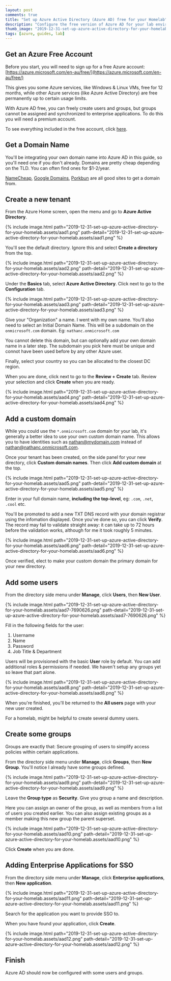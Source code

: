 ```yaml
---
layout: post
comments: true
title: "Set up Azure Active Directory (Azure AD) free for your Homelab"
description: "Configure the free version of Azure AD for your lab environment using your own domain name."
thumb_image: "2019-12-31-set-up-azure-active-directory-for-your-homelab.assets/banner.png"
tags: [azure, guides, lab]
---
```


## Get an Azure Free Account

Before you start, you will need to sign up for a free Azure account: [https://azure.microsoft.com/en-au/free/](https://azure.microsoft.com/en-au/free/)

This gives you some Azure services, like Windows & Linux VMs, free for 12 months, while other Azure services (like Azure Active Directory) are free permanently up to certain usage limits.

With Azure AD free, you can freely create users and groups, but groups cannot be assigned and synchronized to enterprise applications. To do this you will need a premium account.

To see everything included in the free account, click [here](https://azure.microsoft.com/en-au/free/free-account-faq/).


## Get a Domain Name
You'll be integrating your own domain name into Azure AD in this guide, so you'll need one if you don't already. Domains are pretty cheap depending on the TLD. You can often find ones for $1-2/year.

[NameCheap](https://www.namecheap.com/), [Google Domains](https://domains.google/), [Porkbun](https://porkbun.com/) are all good sites to get a domain from.


## Create a new tenant

From the Azure Home screen, open the menu and go to **Azure Active Directory**.

{% include image.html path="2019-12-31-set-up-azure-active-directory-for-your-homelab.assets/aad1.png"
                      path-detail="2019-12-31-set-up-azure-active-directory-for-your-homelab.assets/aad1.png" %}

You'll see the default directory. Ignore this and select **Create a directory** from the top.

{% include image.html path="2019-12-31-set-up-azure-active-directory-for-your-homelab.assets/aad2.png"
                      path-detail="2019-12-31-set-up-azure-active-directory-for-your-homelab.assets/aad2.png" %}

Under the **Basics** tab, select **Azure Active Directory**. Click next to go to the **Configuration** tab.

{% include image.html path="2019-12-31-set-up-azure-active-directory-for-your-homelab.assets/aad3.png"
                      path-detail="2019-12-31-set-up-azure-active-directory-for-your-homelab.assets/aad3.png" %}

Give your "Organization" a name. I went with my own name. You'll also need to select an Initial Domain Name. This will be a subdomain on the `onmicrosoft.com` domain. Eg: `nathanc.onmicrosoft.com`

You cannot delete this domain, but can optionally add your own domain name in a later step. The subdomain you pick here must be unique and connot have been used before by any other Azure user.

Finally, select your country so you can be allocated to the closest DC region.

When you are done, click next to go to the **Review + Create** tab. Review your selection and click **Create** when you are ready.

{% include image.html path="2019-12-31-set-up-azure-active-directory-for-your-homelab.assets/aad4.png"
                      path-detail="2019-12-31-set-up-azure-active-directory-for-your-homelab.assets/aad4.png" %}



## Add a custom domain

While you could use the `*.onmicrosoft.com` domain for your lab, it's generally a better idea to use your own custom domain name. This allows you to have identities such as nathan@mydomain.com instead of nathan@nathanc.onmicrosoft.com.

Once your tenant has been created, on the side panel for your new directory, click **Custom domain names**. Then click **Add custom domain** at the top.

{% include image.html path="2019-12-31-set-up-azure-active-directory-for-your-homelab.assets/aad5.png"
                      path-detail="2019-12-31-set-up-azure-active-directory-for-your-homelab.assets/aad5.png" %}

Enter in your full domain name, **including the top-level**, eg: `.com`, `.net`, `.cool` etc.

You'll be promoted to add a new TXT DNS record with your domain registrar using the infomation displayed. Once you've done so, you can click **Verify**. The record may fail to validate straight away: it can take up to 72 hours before the validation works, although for me it took roughly 5 minutes.

{% include image.html path="2019-12-31-set-up-azure-active-directory-for-your-homelab.assets/aad6.png"
                      path-detail="2019-12-31-set-up-azure-active-directory-for-your-homelab.assets/aad6.png" %}

Once verified, elect to make your custom domain the primary domain for your new directory.



## Add some users

From the directory side menu under **Manage**, click **Users**, then **New User**.

{% include image.html path="2019-12-31-set-up-azure-active-directory-for-your-homelab.assets/aad7-7690626.png"
                      path-detail="2019-12-31-set-up-azure-active-directory-for-your-homelab.assets/aad7-7690626.png" %}

Fill in the following fields for the user:

1. Username
2. Name
3. Password
4. Job Title & Department

Users will be provisioned with the basic **User** role by default. You can add additional roles & permissions if needed. We haven't setup any groups yet so leave that part alone.

{% include image.html path="2019-12-31-set-up-azure-active-directory-for-your-homelab.assets/aad8.png"
                      path-detail="2019-12-31-set-up-azure-active-directory-for-your-homelab.assets/aad8.png" %}

When you're finished, you'll be returned to the **All users** page with your new user created.

For a homelab, might be helpful to create several dummy users.



## Create some groups

Groups are exactly that: Secure grouping of users to simplify access policies within certain applications.

From the directory side menu under **Manage**, click **Groups**, then **New Group**. You'll notice I already have some groups defined.

{% include image.html path="2019-12-31-set-up-azure-active-directory-for-your-homelab.assets/aad9.png"
                      path-detail="2019-12-31-set-up-azure-active-directory-for-your-homelab.assets/aad9.png" %}

Leave the **Group type** as **Security**. Give you group a name and description.

Here you can assign an owner of the group, as well as members from a list of users you created earlier. You can also assign existing groups as a member making this new group the parent superset.

{% include image.html path="2019-12-31-set-up-azure-active-directory-for-your-homelab.assets/aad10.png"
                      path-detail="2019-12-31-set-up-azure-active-directory-for-your-homelab.assets/aad10.png" %}

Click **Create** when you are done.



## Adding Enterprise Applications for SSO

From the directory side menu under **Manage**, click **Enterprise applications**, then **New application**.

{% include image.html path="2019-12-31-set-up-azure-active-directory-for-your-homelab.assets/aad11.png"
                      path-detail="2019-12-31-set-up-azure-active-directory-for-your-homelab.assets/aad11.png" %}

Search for the application you want to provide SSO to.

When you have found your application, click **Create**.

{% include image.html path="2019-12-31-set-up-azure-active-directory-for-your-homelab.assets/aad12.png"
                      path-detail="2019-12-31-set-up-azure-active-directory-for-your-homelab.assets/aad12.png" %}



## Finish

Azure AD should now be configured with some users and groups.




